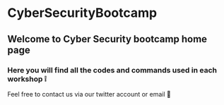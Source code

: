 # CyberSecurityBootcamp

## Welcome to Cyber Security bootcamp home page 

### Here you will find all the codes and commands used in each workshop ❕

Feel free to contact us via our twitter account or email 💌
